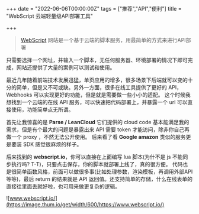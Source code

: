 +++
date = "2022-06-06T00:00:00Z"
tags = ["推荐","API","便利"]
title = "WebScript 云端轻量级API部署工具"

+++

> [WebScript](https://www.webscript.io/) 网站是一个基于云端的脚本服务，用最简单的方式来进行API部署<!--more-->

只需要选择一个网址，并输入一个脚本，无任何服务器、环境部署的情况下即可完成，网站还提供了大量的案例可以测试和使用。


最近几年随着前端技术发展迅猛，单页应用的增多，很多场景下后端就可以变的十分的简单，但是又不可或缺。另外一方面，很多在线工具提供了更好的 API， Webhooks 可以实现更好的功能，但是就是需要做一些小小的适配。
这个时候我想找到一个云端的在线 API 服务，可以快速把代码部署上，并暴露一个 url 可以直接使用，功能简单点无所谓。 


首先让我惊喜的是 **Parse / LeanCloud** 它们提供的 cloud code 基本能满足我的需求，但是有个最大的问题是暴露出来 API 需要 token 才能访问，除非你自己再做一个 proxy ，不然无法公开使用。 后来看了看 **Google amazon** 类似的服务更是要装 SDK 感觉很麻烦的样子。


后来找到的 **webscript.io**，你可以直接在上面编写 lua 脚本(为什不是 js 不能同步执行吗? T-T)，只要点击保存，你的脚本就部署上线了，真的很方便。 代码也是很简单函数风格，前面可以做很多事(比如处理参数，渲染模板，再调用外部API 等等)，最后 return 的结果就是 API 返回值。还支持简单的存储，什么在线表单的直接往里面丢就好啦，也可用来做更复杂的逻辑。


![www.webscript.io/](https://image.thum.io/get/width/600/https://www.webscript.io/)
